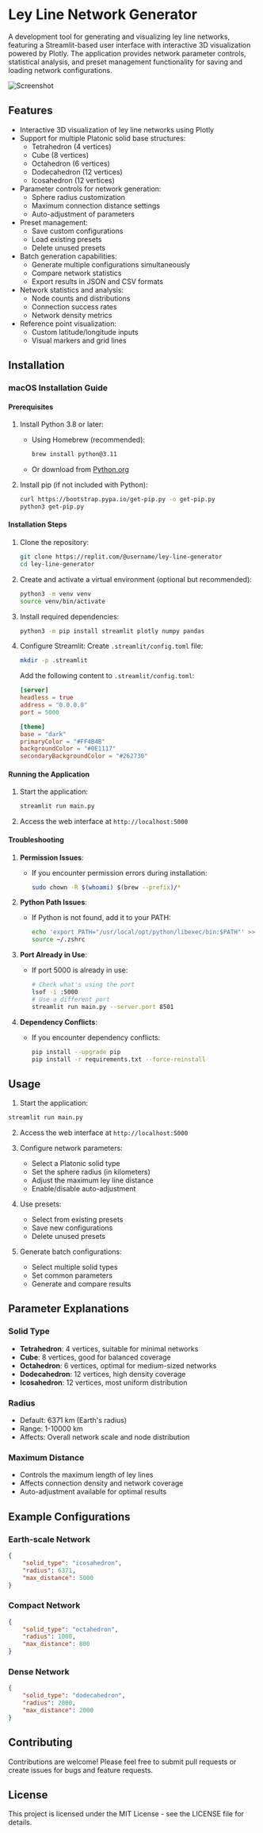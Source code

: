 # Ley Line Network Generator

A development tool for generating and visualizing ley line networks, featuring a Streamlit-based user interface with interactive 3D visualization powered by Plotly. The application provides network parameter controls, statistical analysis, and preset management functionality for saving and loading network configurations.

![Screenshot](LeyLineNodeGenerator-Screenshot1.jpg)

## Features

- Interactive 3D visualization of ley line networks using Plotly
- Support for multiple Platonic solid base structures:
  - Tetrahedron (4 vertices)
  - Cube (8 vertices)
  - Octahedron (6 vertices)
  - Dodecahedron (12 vertices)
  - Icosahedron (12 vertices)
- Parameter controls for network generation:
  - Sphere radius customization
  - Maximum connection distance settings
  - Auto-adjustment of parameters
- Preset management:
  - Save custom configurations
  - Load existing presets
  - Delete unused presets
- Batch generation capabilities:
  - Generate multiple configurations simultaneously
  - Compare network statistics
  - Export results in JSON and CSV formats
- Network statistics and analysis:
  - Node counts and distributions
  - Connection success rates
  - Network density metrics
- Reference point visualization:
  - Custom latitude/longitude inputs
  - Visual markers and grid lines

## Installation

### macOS Installation Guide

#### Prerequisites
1. Install Python 3.8 or later:
   - Using Homebrew (recommended):
     ```bash
     brew install python@3.11
     ```
   - Or download from [Python.org](https://www.python.org/downloads/macos/)

2. Install pip (if not included with Python):
   ```bash
   curl https://bootstrap.pypa.io/get-pip.py -o get-pip.py
   python3 get-pip.py
   ```

#### Installation Steps
1. Clone the repository:
   ```bash
   git clone https://replit.com/@username/ley-line-generator
   cd ley-line-generator
   ```

2. Create and activate a virtual environment (optional but recommended):
   ```bash
   python3 -m venv venv
   source venv/bin/activate
   ```

3. Install required dependencies:
   ```bash
   python3 -m pip install streamlit plotly numpy pandas
   ```

4. Configure Streamlit:
   Create `.streamlit/config.toml` file:
   ```bash
   mkdir -p .streamlit
   ```
   Add the following content to `.streamlit/config.toml`:
   ```toml
   [server]
   headless = true
   address = "0.0.0.0"
   port = 5000

   [theme]
   base = "dark"
   primaryColor = "#FF4B4B"
   backgroundColor = "#0E1117"
   secondaryBackgroundColor = "#262730"
   ```

#### Running the Application
1. Start the application:
   ```bash
   streamlit run main.py
   ```

2. Access the web interface at `http://localhost:5000`

#### Troubleshooting
1. **Permission Issues**:
   - If you encounter permission errors during installation:
     ```bash
     sudo chown -R $(whoami) $(brew --prefix)/*
     ```

2. **Python Path Issues**:
   - If Python is not found, add it to your PATH:
     ```bash
     echo 'export PATH="/usr/local/opt/python/libexec/bin:$PATH"' >> ~/.zshrc
     source ~/.zshrc
     ```

3. **Port Already in Use**:
   - If port 5000 is already in use:
     ```bash
     # Check what's using the port
     lsof -i :5000
     # Use a different port
     streamlit run main.py --server.port 8501
     ```

4. **Dependency Conflicts**:
   - If you encounter dependency conflicts:
     ```bash
     pip install --upgrade pip
     pip install -r requirements.txt --force-reinstall
     ```

## Usage

1. Start the application:
```bash
streamlit run main.py
```

2. Access the web interface at `http://localhost:5000`

3. Configure network parameters:
   - Select a Platonic solid type
   - Set the sphere radius (in kilometers)
   - Adjust the maximum ley line distance
   - Enable/disable auto-adjustment

4. Use presets:
   - Select from existing presets
   - Save new configurations
   - Delete unused presets

5. Generate batch configurations:
   - Select multiple solid types
   - Set common parameters
   - Generate and compare results

## Parameter Explanations

### Solid Type
- **Tetrahedron**: 4 vertices, suitable for minimal networks
- **Cube**: 8 vertices, good for balanced coverage
- **Octahedron**: 6 vertices, optimal for medium-sized networks
- **Dodecahedron**: 12 vertices, high density coverage
- **Icosahedron**: 12 vertices, most uniform distribution

### Radius
- Default: 6371 km (Earth's radius)
- Range: 1-10000 km
- Affects: Overall network scale and node distribution

### Maximum Distance
- Controls the maximum length of ley lines
- Affects connection density and network coverage
- Auto-adjustment available for optimal results

## Example Configurations

### Earth-scale Network
```json
{
    "solid_type": "icosahedron",
    "radius": 6371,
    "max_distance": 5000
}
```

### Compact Network
```json
{
    "solid_type": "octahedron",
    "radius": 1000,
    "max_distance": 800
}
```

### Dense Network
```json
{
    "solid_type": "dodecahedron",
    "radius": 2000,
    "max_distance": 2000
}
```

## Contributing

Contributions are welcome! Please feel free to submit pull requests or create issues for bugs and feature requests.

## License

This project is licensed under the MIT License - see the LICENSE file for details.
